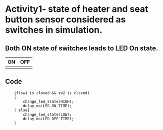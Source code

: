 # Activity1- state of heater and seat button sensor considered as switches in simulation.
## Both ON state of switches leads to LED On state. 

|ON|OFF|
|:--:|:--:|
||

## Code 
```
	if(sw1 is closed && sw2 is closed)
	{
        change_led_state(HIGH);
		delay_ms(LED_ON_TIME);
	} else{
        change_led_state(LOW);
		delay_ms(LED_OFF_TIME);	
	}
```